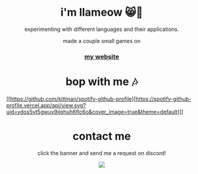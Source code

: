 <h1 align="center">i'm llameow 😸🦙</h1>
<p align="center">experimenting with different languages and their applications.</p>
<p align="center">made a couple small games on </p>
<h3 align="center"><a href="google.com">my website</a></p></h3>


<h1 align="center">bop with me 🎶</h1>

[[https://github.com/kittinan/spotify-github-profile][https://spotify-github-profile.vercel.app/api/view.svg?uid=ydos5vt5gwuv9ijqhuh6flc6o&cover_image=true&theme=default)]]

<h1 align="center">contact me</h1>
<p align="center">click the banner and send me a request on discord!</p>

<p align="center">
    <a href="https://discord.com/users/443287359425871872"><img src="https://lanyard-profile-readme.vercel.app/api/443287359425871872"/></a>
</p>

